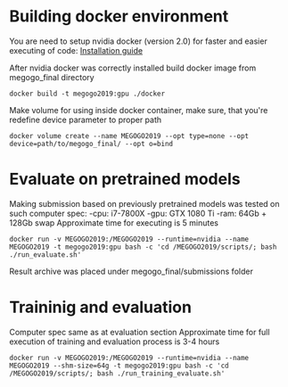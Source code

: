 # Building docker environment
You are need to setup nvidia docker (version 2.0) for faster and easier executing of code:
[Installation guide](https://github.com/nvidia/nvidia-docker/wiki/Installation-(version-2.0)/)

After nvidia docker was correctly installed build docker image from megogo_final directory
```
docker build -t megogo2019:gpu ./docker
```
Make volume for using inside docker container, make sure, that you're redefine device parameter to proper path
```
docker volume create --name MEGOGO2019 --opt type=none --opt device=path/to/megogo_final/ --opt o=bind
```
# Evaluate on pretrained models
Making submission based on previously pretrained models was tested on such computer spec:
  -cpu: i7-7800X
  -gpu: GTX 1080 Ti
  -ram: 64Gb + 128Gb swap
Approximate time for executing is 5 minutes
```
docker run -v MEGOGO2019:/MEGOGO2019 --runtime=nvidia --name MEGOGO2019 -t megogo2019:gpu bash -c 'cd /MEGOGO2019/scripts/; bash ./run_evaluate.sh'
```
Result archive was placed under megogo_final/submissions folder
# Traininig and evaluation
Computer spec same as at evaluation section
Approximate time for full execution of training and evaluation process is 3-4 hours
```
docker run -v MEGOGO2019:/MEGOGO2019 --runtime=nvidia --name MEGOGO2019 --shm-size=64g -t megogo2019:gpu bash -c 'cd /MEGOGO2019/scripts/; bash ./run_training_evaluate.sh'
```
